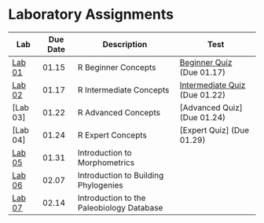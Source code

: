 # Laboratory Assignments

Lab | Due Date | Description | Test
--- | -------- | ----------- | ----
[Lab 01](/Labs/Lab01.md) | 01.15 | R Beginner Concepts | [Beginner Quiz](/Labs/Tests/BeginnerTest.md) (Due 01.17)
[Lab 02](/Labs/Lab02.md) | 01.17 | R Intermediate Concepts | [Intermediate Quiz](Labs/Tests/IntermediateTest.md) (Due 01.22)
[Lab 03] | 01.22 | R Advanced Concepts | [Advanced Quiz] (Due 01.24)
[Lab 04] | 01.24 | R Expert Concepts | [Expert Quiz] (Due 01.29)
[Lab 05](/Labs/Lab05.md) | 01.31 | Introduction to Morphometrics
[Lab 06](/Labs/Lab06.md) | 02.07 | Introduction to Building Phylogenies
[Lab 07](/Labs/Lab07.md) | 02.14 | Introduction to the Paleobiology Database
